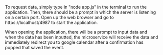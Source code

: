 
To request data, simply type in "node app.js" in the terminal to run the application. Then, there should be a prompt in which the server is listening on a certain port. Open up the web browser and go to https://localhost/4987 to start the application. 

When opening the application, there will be a prompt to input data and when the data has been inputted, the microservice will receive the data and immediately redirect you to google calendar after a confirmation has popped that saved the event. 